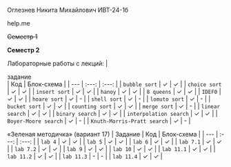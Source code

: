 Оглезнев Никита Михайлович ИВТ-24-1б

help.me

~~Семестр 1~~

**Семестр 2**


Лабораторные работы с лекций:
| <div style="width:290px">задание</div> | Код | Блок-схема |
| --- | :---: | :---: |
| `bubble sort` | ✓  | ✓ |
| `choice sort` | ✓  | ✓ |
| `insert sort` | ✓  | ✓ |
| `hanoy` | ✓  | ✓ |
| `8 queens` | ✓  | ✓ |
| `IDEF0` | ✓  | ✓ |
| `hoare sort` | ✓  | - |
| `shell sort` | ✓  | - |
| `lomuto sort` | ✓  | - |
| `bucket sort` | ✓  | ✓ |
| `counting sort` | ✓  | ✓ |
| `merge sort` | ✓  | - |
| `linear search` | ✓  | ✓ |
| `binary search` | ✓  | ✓ |
| `interpolation search` | ✓  | ✓ |
| `Boyer-Moore search` | ✓  | - |
| `Knuth-Morris-Pratt search` | ✓  | - |




«Зеленая методичка» (вариант 17)
| Задание | Код | Блок-схема |
| --- | :---: | :---: |
| `lab 4` | ✓  | ✓ |
| `lab 5` | ✓  | ✓ |
| `lab 6` | ✓  | ✓ |
| `lab 7.1` | ✓  | ✓ |
| `lab 7.2` | ✓  | ✓ |
| `lab 9` | ✓  | ✓ |
| `lab 10` | ✓  | ✓ |
| `lab 11.1` | ✓  | ✓ |
| `lab 11.2` | ✓  | ✓ |
| `lab 11.3` | -  | - |
| `lab 11.4` | ✓  | ✓ |

